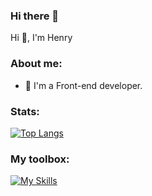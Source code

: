 ### Hi there 👋

Hi 👋, I'm Henry

### About me:

- 🌱 I'm a Front-end developer.

### Stats:

[![Top Langs](https://github-readme-stats.vercel.app/api/top-langs/?username=anuraghazra)](https://github.com/anuraghazra/github-readme-stats)

### My toolbox:

[![My Skills](https://skillicons.dev/icons?i=html,css,js,ts,react,nextjs,tailwind,sass,bootstrap&perline=3)](https://skillicons.dev)

<!--
**chingwu99/chingwu99** is a ✨ _special_ ✨ repository because its `README.md` (this file) appears on your GitHub profile.

Here are some ideas to get you started:

- 🔭 I’m currently working on ...

- 👯 I’m looking to collaborate on ...
- 🤔 I’m looking for help with ...
- 💬 Ask me about ...
- 📫 How to reach me: ...
- 😄 Pronouns: ...
- ⚡ Fun fact: ...
-->

